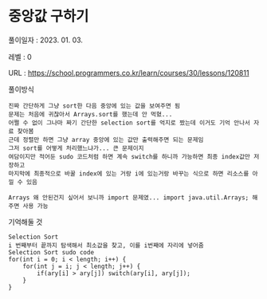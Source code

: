 # 중앙값 구하기
풀이일자 : 2023. 01. 03.  
    
레벨 : 0    

URL : https://school.programmers.co.kr/learn/courses/30/lessons/120811  
    
풀이방식    

    진짜 간단하게 그냥 sort한 다음 중앙에 있는 값을 보여주면 됨
    문제는 처음에 귀찮아서 Arrays.sort를 했는데 안 먹혔...
    어쩔 수 없이 그나마 짜기 간단한 selection sort를 억지로 짰는데 이거도 기억 안나서 자료 찾아봄
    근데 정렬만 하면 그냥 array 중앙에 있는 값만 출력해주면 되는 문제임
    그저 sort를 어떻게 처리했느냐가... 큰 문제이지
    여담이지만 적어둔 sudo 코드처럼 하면 계속 switch를 하니까 가능하면 최종 index값만 저장하고
    마지막에 최종적으로 바꿀 index에 있는 거랑 i에 있는거랑 바꾸는 식으로 하면 리소스를 아낄 수 있음

    Arrays 왜 안된건지 싶어서 보니까 import 문제였... import java.util.Arrays; 해주면 사용 가능


기억해둘 것  
    
    Selection Sort
    i 번째부터 끝까지 탐색해서 최소값을 찾고, 이를 i번째에 자리에 넣어줌
    Selection Sort sudo code
    for(int i = 0; i < length; i++) {
        for(int j = i; j < length; j++) {
            if(ary[i] > ary[j]) switch(ary[i], ary[j]);
        }
    }

